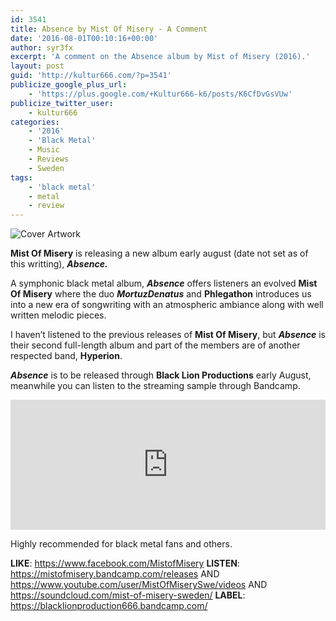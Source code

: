 ```yaml
---
id: 3541
title: Absence by Mist Of Misery - A Comment
date: '2016-08-01T00:10:16+00:00'
author: syr3fx
excerpt: 'A comment on the Absence album by Mist of Misery (2016).'
layout: post
guid: 'http://kultur666.com/?p=3541'
publicize_google_plus_url:
    - 'https://plus.google.com/+Kultur666-k6/posts/K6CfDvGsVUw'
publicize_twitter_user:
    - kultur666
categories:
    - '2016'
    - 'Black Metal'
    - Music
    - Reviews
    - Sweden
tags:
    - 'black metal'
    - metal
    - review
---
```


![Cover Artwork](http://localhost:8080/wp-content/uploads/2016/07/cover-artwork.jpg?w=680)

**Mist Of Misery** is releasing a new album early august (date not set as of this writting), ***Absence.***

A symphonic black metal album, ***Absence*** offers listeners an evolved **Mist Of Misery** where the duo ***MortuzDenatus*** and ******Phlegathon****** introduces us into a new era of songwriting with an atmospheric ambiance along with well written melodic pieces.

I haven’t listened to the previous releases of **Mist Of Misery**, but ***Absence*** is their second full-length album and part of the members are of another respected band, **Hyperion**.

***Absence*** is to be released through **Black Lion Productions** early August, meanwhile you can listen to the streaming sample through Bandcamp.

<iframe style="border: 0; width: 100%; height: 208px;" src="https://bandcamp.com/EmbeddedPlayer/album=1259695550/size=large/bgcol=333333/linkcol=e99708/tracklist=false/transparent=true/" seamless></iframe>

Highly recommended for black metal fans and others.

**LIKE**: <https://www.facebook.com/MistofMisery>
**LISTEN**: <https://mistofmisery.bandcamp.com/releases> AND <https://www.youtube.com/user/MistOfMiserySwe/videos> AND <https://soundcloud.com/mist-of-misery-sweden/>
**LABEL**: <https://blacklionproduction666.bandcamp.com/>
